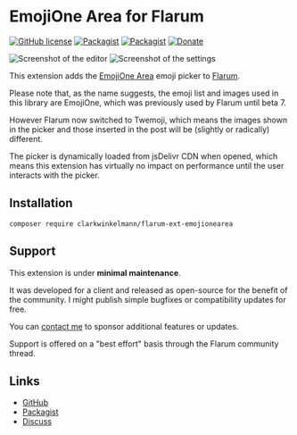 # EmojiOne Area for Flarum

[![GitHub license](https://img.shields.io/badge/license-MIT-blue.svg)](https://raw.githubusercontent.com/clarkwinkelmann/flarum-ext-emojionearea/master/LICENSE.txt) [![Packagist](https://img.shields.io/packagist/v/clarkwinkelmann/flarum-ext-emojionearea.svg)](https://packagist.org/packages/clarkwinkelmann/flarum-ext-emojionearea) [![Packagist](https://img.shields.io/packagist/dt/clarkwinkelmann/flarum-ext-emojionearea.svg)](https://packagist.org/packages/clarkwinkelmann/flarum-ext-emojionearea) [![Donate](https://img.shields.io/badge/paypal-donate-yellow.svg)](https://www.paypal.me/clarkwinkelmann)

![Screenshot of the editor](https://i.imgur.com/iFt2AS8.png)
![Screenshot of the settings](https://i.imgur.com/A63PMUR.png)

This extension adds the [EmojiOne Area](https://github.com/mervick/emojionearea) emoji picker to [Flarum](https://github.com/flarum).

Please note that, as the name suggests, the emoji list and images used in this library are EmojiOne, which was previously used by Flarum until beta 7.

However Flarum now switched to Twemoji, which means the images shown in the picker and those inserted in the post will be (slightly or radically) different.

The picker is dynamically loaded from jsDelivr CDN when opened, which means this extension has virtually no impact on performance until the user interacts with the picker.

## Installation

    composer require clarkwinkelmann/flarum-ext-emojionearea

## Support

This extension is under **minimal maintenance**.

It was developed for a client and released as open-source for the benefit of the community.
I might publish simple bugfixes or compatibility updates for free.

You can [contact me](https://clarkwinkelmann.com/flarum) to sponsor additional features or updates.

Support is offered on a "best effort" basis through the Flarum community thread.

## Links

- [GitHub](https://github.com/clarkwinkelmann/flarum-ext-emojionearea)
- [Packagist](https://packagist.org/packages/clarkwinkelmann/flarum-ext-emojionearea)
- [Discuss](https://discuss.flarum.org/d/4787)
